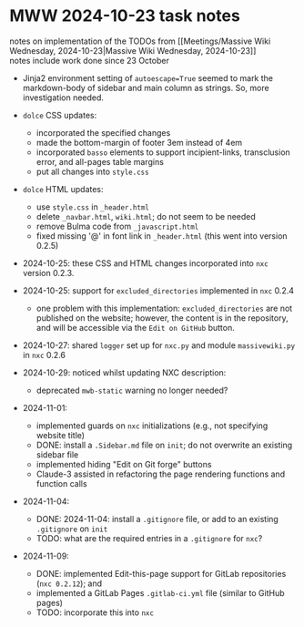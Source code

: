 # MWW 2024-10-23 task notes
notes on implementation of the TODOs from [[Meetings/Massive Wiki Wednesday, 2024-10-23|Massive Wiki Wednesday, 2024-10-23]]  
notes include work done since 23 October

- Jinja2 environment setting of `autoescape=True` seemed to mark the markdown-body of sidebar and main column as strings. So, more investigation needed.
- `dolce` CSS updates:  
	- incorporated the specified changes
	- made the bottom-margin of footer 3em instead of 4em
	- incorporated `basso` elements to support incipient-links, transclusion error, and all-pages table margins
	- put all changes into `style.css`
- `dolce` HTML updates:
	- use `style.css` in `_header.html`
	- delete `_navbar.html`, `wiki.html`; do not seem to be needed
	- remove Bulma code from `_javascript.html`
	- fixed missing '@' in font link in `_header.html` (this went into version 0.2.5)
- 2024-10-25: these CSS and HTML changes incorporated into `nxc` version 0.2.3.  

- 2024-10-25: support for `excluded_directories` implemented in `nxc` 0.2.4 
	- one problem with this implementation: `excluded_directories` are not published on the website; however, the content is in the repository, and will be accessible via the `Edit on GitHub` button.
- 2024-10-27: shared `logger` set up for `nxc.py` and module `massivewiki.py` in `nxc` 0.2.6  

- 2024-10-29: noticed whilst updating NXC description:  
	- deprecated `mwb-static` warning no longer needed?  

- 2024-11-01:  
	- implemented guards on `nxc` initializations (e.g., not specifying website title)
	- DONE: install a `.Sidebar.md` file on `init`; do not overwrite an existing sidebar file
	- implemented hiding "Edit on Git forge" buttons
	- Claude-3 assisted in refactoring the page rendering functions and function calls
- 2024-11-04:  
	- DONE: 2024-11-04: install a `.gitignore` file, or add to an existing `.gitignore` on `init` 
	-  TODO: what are the required entries in a `.gitignore` for `nxc`?  

- 2024-11-09:  
	- DONE: implemented Edit-this-page support for GitLab repositories (`nxc 0.2.12`); and  
	- implemented a GitLab Pages `.gitlab-ci.yml` file (similar to GitHub pages)  
	- TODO: incorporate this into `nxc`  
